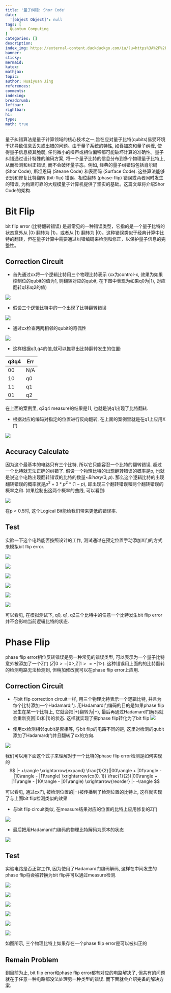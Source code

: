 ```yaml
---
title: '量子纠错: Shor Code' 
date:
  '[object Object]': null
tags: [
  Quantum Computing
]
categories: []
description:
index_img: https://external-content.duckduckgo.com/iu/?u=https%3A%2F%2Fwww.researchgate.net%2Fprofile%2FQin-Yanyuan%2Fpublication%2F351126547%2Ffigure%2Ffig2%2FAS%3A11431281175987241%401689967787116%2FQuantum-error-correction-A-Single-error-code-B-The-shor-code.png&f=1&nofb=1&ipt=b51c1c5fffeb2f704a56e5f6b700a9cc86d519a91303db78f8b1f44b22f0cea4&ipo=images
banner:
sticky:
mermaid:
katex:
mathjax:
topic:
author: Huaiyuan Jing
references:
comments:
indexing:
breadcrumb:
leftbar:
rightbar:
h1:
type:
math: true
---
```

量子纠错算法是量子计算领域的核心技术之一,旨在应对量子比特(qubits)易受环境干扰导致信息丢失或出错的问题。由于量子系统的特性, 如叠加态和量子纠缠, 使得量子信息极其脆弱, 任何微小的噪声或相位偏移都可能破坏计算的准确性。量子纠错通过设计特殊的编码方案, 将一个量子比特的信息分布到多个物理量子比特上, 从而检测和纠正错误, 而不会破坏量子态。例如, 经典的量子纠错码包括肖尔码 (Shor Code), 斯坦恩码 (Steane Code) 和表面码 (Surface Code). 这些算法能够识别和修复比特翻转 (bit-flip) 错误、相位翻转 (phase-flip) 错误或两者同时发生的错误, 为构建可靠的大规模量子计算机提供了坚实的基础。这篇文章将介绍Shor Code的架构.

# Bit Flip

bit flip error (比特翻转错误) 是最常见的一种错误类型，它指的是一个量子比特的状态意外从 $|0\rangle$ 翻转为 $|1\rangle$，或者从 $|1\rangle$ 翻转为 $|0\rangle$。这种错误类似于经典计算中比特的翻转，但在量子计算中需要通过纠错编码来检测和修正，以保护量子信息的完整性。

## Correction Circuit

+ 首先通过cx将一个逻辑比特用三个物理比特表示 (cx为control-x, 效果为如果控制位的qubit的值为1, 则翻转对应的qubit, 在下图中表现为如果q0为$|1\rangle$, 对应翻转q1和q2的值)

![](https://github.com/Huaiyuan-Jing/BlogBase/blob/main/source/_posts/%E9%87%8F%E5%AD%90%E7%BA%A0%E9%94%99-Shor-Code/9fafab4b-f7f8-4815-8500-599576ae1f1f.png?raw=true)

+ 假设三个逻辑比特中的一个出现了比特翻转错误

![](https://github.com/Huaiyuan-Jing/BlogBase/blob/main/source/_posts/%E9%87%8F%E5%AD%90%E7%BA%A0%E9%94%99-Shor-Code/45b58c05-d21f-4a36-9f33-671196ff3b3a.png?raw=true)

+ 通过cx检查两两相邻的qubit的奇偶性

![](https://github.com/Huaiyuan-Jing/BlogBase/blob/main/source/_posts/%E9%87%8F%E5%AD%90%E7%BA%A0%E9%94%99-Shor-Code/d7264dce-dfce-4b61-b271-6fa0cbc19d94.png?raw=true)

+ 这样根据q3,q4的值,就可以推导出比特翻转发生的位置: 

| q3q4 |  Err  |
|------|-------|
|  00  |  N/A  |
|  10  |  q0   |
|  11  |  q1   |
|  01  |  q2   |

在上面的案例里, q3q4 measure的结果是11, 也就是说q1出现了比特翻转.

+ 根据对应的编码对指定的位置进行反向翻转, 在上面的案例里就是在q1上应用X门

![](https://github.com/Huaiyuan-Jing/BlogBase/blob/main/source/_posts/%E9%87%8F%E5%AD%90%E7%BA%A0%E9%94%99-Shor-Code/42e3e338-4727-4dd9-ab54-b5114bb509d5.png?raw=true)

## Accuracy Calculate

因为这个最基本的电路只有三个比特, 所以它只能容忍一个比特的翻转错误, 超过一个比特就无法正确的纠错了. 假设一个物理比特的出现翻转错误的概率是p, 也就是说这个电路出现翻转错误的比特的数量~$Binary(3, p)$. 那么这个逻辑比特的出现翻转错误的概率就是$p^3 + 3 * p ^ 2 * (1 - p)$, 即出现三个翻转错误和两个翻转错误的概率之和. 如果绘制出这两个概率的曲线, 可以看到:

![](https://github.com/Huaiyuan-Jing/BlogBase/blob/main/source/_posts/%E9%87%8F%E5%AD%90%E7%BA%A0%E9%94%99-Shor-Code/image_2025-01-08_10-14-29.png?raw=true)

在p < 0.5时, 这个Logical Bit能给我们带来更低的错误率.

## Test

实验一下这个电路能否按照设计的工作, 测试通过在预定位置手动添加X门的方式来模拟bit flip error.

![](https://github.com/Huaiyuan-Jing/BlogBase/blob/main/source/_posts/%E9%87%8F%E5%AD%90%E7%BA%A0%E9%94%99-Shor-Code/d9c3ff0e-5556-4b29-8740-4df0e9c50cfc.png?raw=true)

![](https://github.com/Huaiyuan-Jing/BlogBase/blob/main/source/_posts/%E9%87%8F%E5%AD%90%E7%BA%A0%E9%94%99-Shor-Code/a531af4b-85af-4bab-ad57-b0bc44aa41c1.png?raw=true)

![](https://github.com/Huaiyuan-Jing/BlogBase/blob/main/source/_posts/%E9%87%8F%E5%AD%90%E7%BA%A0%E9%94%99-Shor-Code/76f9a782-3363-4f27-8c8f-763305a4802a.png?raw=true)

![](https://github.com/Huaiyuan-Jing/BlogBase/blob/main/source/_posts/%E9%87%8F%E5%AD%90%E7%BA%A0%E9%94%99-Shor-Code/a531af4b-85af-4bab-ad57-b0bc44aa41c1.png?raw=true)

![](https://github.com/Huaiyuan-Jing/BlogBase/blob/main/source/_posts/%E9%87%8F%E5%AD%90%E7%BA%A0%E9%94%99-Shor-Code/e0a0c764-909a-4ff1-8342-99f26597c7ee.png?raw=true)

![](https://github.com/Huaiyuan-Jing/BlogBase/blob/main/source/_posts/%E9%87%8F%E5%AD%90%E7%BA%A0%E9%94%99-Shor-Code/a531af4b-85af-4bab-ad57-b0bc44aa41c1.png?raw=true)

可以看见, 在模拟测试下, q0, q1, q2三个比特中的任意一个比特发生bit flip error并不会影响当前逻辑比特的状态.

# Phase Flip

phase flip error相位反转错误是另一种常见的错误类型, 可以表示为一个量子比特意外被添加了一个Z门 ($Z|0> = |0>, Z|1> = -|1>$).
这种错误用上面的的比特翻转的检测电路无法检测到, 但稍加修改就可以在phase flip error上应用.

## Correction Circuit

+ 与bit flip correction circuit一样, 用三个物理比特表示一个逻辑比特, 并且为每个比特添加一个Hadamard门. 用Hadamard门编码的目的是如果phase flip发生在某一个比特上, 它就会把$|+\rangle$翻转为$|-\rangle$, 最后再通过Hadamard门解码就会重新变回$|0\rangle$和$|1\rangle$的状态. 这样就实现了把phase flip转化为了bit flip
![](https://github.com/Huaiyuan-Jing/BlogBase/blob/main/source/_posts/%E9%87%8F%E5%AD%90%E7%BA%A0%E9%94%99-Shor-Code/41ff177e-2348-4be0-b561-467ab134d3f3.png?raw=true)

+ 使用cx检测相邻qubit是否相等, 与bit flip的电路不同的是, 这里对检测的qubit添加了Hadamard门并且翻转了cx的方向.

![](https://github.com/Huaiyuan-Jing/BlogBase/blob/main/source/_posts/%E9%87%8F%E5%AD%90%E7%BA%A0%E9%94%99-Shor-Code/d6146133-e052-4969-ad0a-a0e178114040.png?raw=true) 

我们可以用下面这个式子来理解对于一个比特的phase flip error检测是如何实现的
$$
|- +\rangle \xrightarrow{expand} 
\frac{1}{2}(|00\rangle + |01\rangle - |10\rangle - |11\rangle) 
\xrightarrow{cx(0, 1)} \frac{1}{2}(|00\rangle + |11\rangle - |10\rangle - |01\rangle)
\xrightarrow{reorder} |- -\rangle
$$

可以看见, 通过cx门, 被检测位置的$|-\rangle$被传播到了检测位置的比特上, 这样就实现了与上面bit flip检测类似的效果

+ 与bit flip circuit类似, 在measure结果对应的位置的比特上应用修复的Z门

![](https://github.com/Huaiyuan-Jing/BlogBase/blob/main/source/_posts/%E9%87%8F%E5%AD%90%E7%BA%A0%E9%94%99-Shor-Code/8778f677-f027-47f7-bb13-c9f1d7ca98b1.png?raw=true)

+ 最后把用Hadamard门编码的物理比特解码为原本的状态

![](https://github.com/Huaiyuan-Jing/BlogBase/blob/main/source/_posts/%E9%87%8F%E5%AD%90%E7%BA%A0%E9%94%99-Shor-Code/7e19b997-e7cd-4c9c-abd0-7f162172c633.png?raw=true)

## Test

实验电路是否正常工作, 因为使用了Hadamard门编码解码, 这样在中间发生的phase flip将会被转换为bit flip并可以通过measure检测.

![](https://github.com/Huaiyuan-Jing/BlogBase/blob/main/source/_posts/%E9%87%8F%E5%AD%90%E7%BA%A0%E9%94%99-Shor-Code/9cc9d438-c438-46ee-a2a5-3921aa4b18aa.png?raw=true)

![](https://github.com/Huaiyuan-Jing/BlogBase/blob/main/source/_posts/%E9%87%8F%E5%AD%90%E7%BA%A0%E9%94%99-Shor-Code/a531af4b-85af-4bab-ad57-b0bc44aa41c1.png?raw=true)

![](https://github.com/Huaiyuan-Jing/BlogBase/blob/main/source/_posts/%E9%87%8F%E5%AD%90%E7%BA%A0%E9%94%99-Shor-Code/c6e37afa-84e2-4ae7-9bdb-c88a9406de39.png?raw=true)

![](https://github.com/Huaiyuan-Jing/BlogBase/blob/main/source/_posts/%E9%87%8F%E5%AD%90%E7%BA%A0%E9%94%99-Shor-Code/a531af4b-85af-4bab-ad57-b0bc44aa41c1.png?raw=true)

![](https://github.com/Huaiyuan-Jing/BlogBase/blob/main/source/_posts/%E9%87%8F%E5%AD%90%E7%BA%A0%E9%94%99-Shor-Code/523bc553-fbe9-4f6c-97b6-edac3cf5d0c3.png?raw=true)

![](https://github.com/Huaiyuan-Jing/BlogBase/blob/main/source/_posts/%E9%87%8F%E5%AD%90%E7%BA%A0%E9%94%99-Shor-Code/a531af4b-85af-4bab-ad57-b0bc44aa41c1.png?raw=true)

如图所示, 三个物理比特上如果存在一个phase flip error是可以被纠正的

## Remain Problem

到目前为止, bit flip error和phase flip error都有对应的电路解决了, 但共有的问题就在于任意一种电路都没法处理另一种类型的错误. 而下面就会介绍完备的解决方案.
